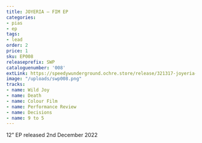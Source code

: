 ```yaml
---
title: JOYERIA – FIM EP
categories:
- pias
- ep
tags:
- lead
order: 2
price: 1
sku: EP008
releaseprefix: SWP
cataloguenumber: '008'
extLink: https://speedywunderground.ochre.store/release/321317-joyeria-fim
image: "/uploads/swp008.png"
tracks:
- name: Wild Joy
- name: Death
- name: Colour Film
- name: Performance Review
- name: Decisions
- name: 9 to 5
---
```


12” EP released 2nd December 2022
